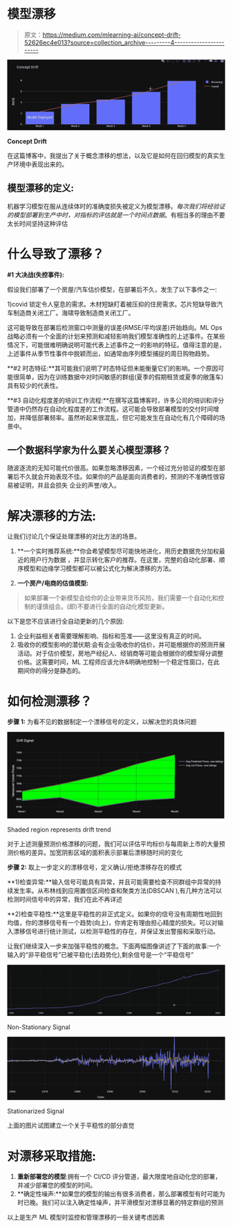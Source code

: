 # 模型漂移

> 原文：<https://medium.com/mlearning-ai/concept-drift-52626ec4e013?source=collection_archive---------4----------------------->

![](img/7f583e8cdfd3916caba6a5aaba0f3135.png)

**Concept Drift**

在这篇博客中，我提出了关于概念漂移的想法，以及它是如何在回归模型的真实生产环境中表现出来的。

## 模型漂移的定义:

机器学习模型在服从连续体时的准确度损失被定义为模型漂移。*每次我们将经验证的模型部署到生产中时，对指标的评估就是一个时间点数据*。有相当多的理由不要太长时间坚持这种评估

# **什么导致了漂移？**

**#1 大决战(失控事件):**

假设我们部署了一个房屋/汽车估价模型，在部署后不久，发生了以下事件之一:

1)covid 锁定令人窒息的需求。木材短缺盯着被压抑的住房需求。芯片短缺导致汽车制造商关闭工厂。海啸导致制造商关闭工厂。

这可能导致在部署后检测窗口中测量的误差(RMSE/平均误差)开始趋向。ML Ops 战略必须有一个全面的计划来预测和减轻影响我们模型准确性的上述事件。在某些情况下，可能很难明确说明可能代表上述事件之一的影响的特征。值得注意的是，上述事件从季节性事件中脱颖而出，如通常由序列模型捕捉的周日购物趋势。

**#2 时态特征:**其可能我们说明了时态特征但未能衡量它们的影响。一个原因可能很简单，因为在训练数据中对时间敏感的群组(夏季的假期租赁或夏季的敞篷车)具有较少的代表性。

**#3 自动化程度差的培训工作流程:**在撰写这篇博客时，许多公司的培训和评分管道中仍然存在自动化程度差的工作流程。这可能会导致部署模型的交付时间增加，并降低部署频率。虽然听起来很混乱，但它可能发生在自动化有几个障碍的场景中。

## 一个数据科学家为什么要关心模型漂移？

随波逐流的无知可能代价很高。如果忽略漂移因素，一个经过充分验证的模型在部署后不久就会开始表现不佳。如果你的产品是面向消费者的，预测的不准确性很容易被证明，并且会损失
企业的声誉/收入。

# 解决漂移的方法:

让我们讨论几个保证处理漂移的对比方法的场景。

1) **一个实时推荐系统:**你会希望模型尽可能快地进化，用历史数据充分加权最近的用户行为数据
，并显示转化客户的推荐。在这里，完整的自动化部署、顺序模型和边缘学习模型都可以被公式化为解决漂移的方法。

2) **一个房产/电商的估值模型:**

> 如果部署一个新模型会给你的企业带来货币风险，我们需要一个自动化和控制的谨慎组合。(即)不要进行全面的自动化模型更新。

以下是您不应该进行全自动更新的几个原因:

1.  企业利益相关者需要理解影响、指标和签准——这里没有真正的时间。
2.  吸收你的模型影响的潜伏期:会有企业吸收你的估价，并可能根据你的预测开展活动。对于估价模型，房地产经纪人、经销商等可能会根据你的模型得分调整价格。这需要时间，ML 工程师应该允许&明确地控制一个稳定性窗口，在此期间你的得分是静态的。

# 如何检测漂移？

**步骤 1:** 为看不见的数据制定一个漂移信号的定义，以解决您的具体问题

![](img/ead2cac11b23b187d1aa889bdf1170e6.png)

Shaded region represents drift trend

对于上述测量预测价格漂移的问题，我们可以评估平均标价与每周新上市的大量预测价格的差异。加宽阴影区域的面积表示部署后漂移随时间的变化

**步骤 2:** 取上一步定义的漂移信号，定义确认/拒绝漂移存在的模式

**1)检查异常:**输入信号可能具有异常，并且可能需要检查不同群组中异常的持续发生率。从布林线到应用置信区间检查和聚类方法(DBSCAN ),有几种方法可以检测时间信号中的异常，我们在此不再详述

**2)检查平稳性:**这里是平稳性的非正式定义。如果你的信号没有周期性地回到均值，你的漂移信号有一个趋势(向上)，你肯定有理由担心精度的损失。可以对输入漂移信号进行统计测试，以检测平稳性的存在，并保证发出警报和采取行动。

让我们继续深入一步来加强平稳性的概念。下面两幅图像讲述了下面的故事:一个输入的“非平稳信号”已被平稳化(去趋势化),剩余信号是一个“平稳信号”

![](img/e4d886f0cfcad2f19e5c4787f9a1fb6a.png)

Non-Stationary Signal

![](img/ccb8ee350d2c661c8f55360c2973c329.png)

Stationarized Signal

上面的图片试图建立一个关于平稳性的部分直觉

# 对漂移采取措施:

1.  **重新部署您的模型**:拥有一个 CI/CD 评分管道，最大限度地自动化您的部署，并减少部署您的模型的时间。
2.  **确定性噪声:**如果您的模型的输出有很多消费者，那么部署模型有时可能为时已晚。我们可以注入确定性噪声，并平滑模型对漂移显著的特定群组的预测

以上是生产 ML 模型时监控和管理漂移的一些关键考虑因素